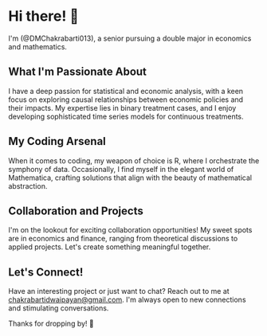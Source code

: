 # Hi there! 👋
I'm (@DMChakrabarti013), a senior pursuing a double major in economics and mathematics.

## What I'm Passionate About
I have a deep passion for statistical and economic analysis, with a keen focus on exploring causal relationships between economic policies and their impacts. My expertise lies in binary treatment cases, and I enjoy developing sophisticated time series models for continuous treatments.

## My Coding Arsenal
When it comes to coding, my weapon of choice is R, where I orchestrate the symphony of data. Occasionally, I find myself in the elegant world of Mathematica, crafting solutions that align with the beauty of mathematical abstraction.

## Collaboration and Projects
I'm on the lookout for exciting collaboration opportunities! My sweet spots are in economics and finance, ranging from theoretical discussions to applied projects. Let's create something meaningful together.

## Let's Connect!

Have an interesting project or just want to chat? Reach out to me at chakrabartidwaipayan@gmail.com. I'm always open to new connections and stimulating conversations.

Thanks for dropping by! 🚀


<!---
DMChakrabarti013/DMChakrabarti013 is a ✨ special ✨ repository because its `README.md` (this file) appears on your GitHub profile.
You can click the Preview link to take a look at your changes.
--->
